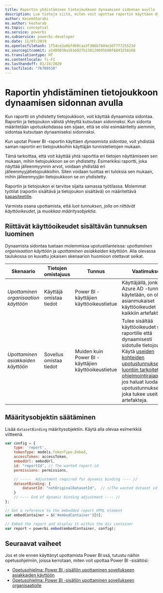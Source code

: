 ```yaml
---
title: Raportin yhdistäminen tietojoukkoon dynaamisen sidonnan avulla
description: Lue tietoja siitä, miten voit upottaa raportin käyttäen dynaamista sidontaa.
author: KesemSharabi
ms.author: kesharab
ms.topic: conceptual
ms.service: powerbi
ms.subservice: powerbi-developer
ms.date: 11/07/2019
ms.openlocfilehash: 1f54ce3a6bfd69caa3f386b7684e3df7f725523d
ms.sourcegitcommit: a1409030a1616027b138128695b80f6843258168
ms.translationtype: HT
ms.contentlocale: fi-FI
ms.lasthandoff: 01/24/2020
ms.locfileid: "76709538"
---
```

# <a name="connect-a-report-to-a-dataset-using-dynamic-binding"></a>Raportin yhdistäminen tietojoukkoon dynaamisen sidonnan avulla 

Kun raportti on yhdistetty tietojoukkoon, voit käyttää dynaamista sidontaa. Raportin ja tietojoukon välistä yhteyttä kutsutaan *sidonnaksi*. Kun sidonta määritetään upotuskohdassa sen sijaan, että se olisi esimääritetty aiemmin, sidontaa kutsutaan dynaamiseksi sidonnaksi.

Kun upotat Power BI -raportin käyttäen *dynaamista sidontaa*, voit yhdistää saman raportin eri tietojoukkoihin käyttäjän tunnistetietojen mukaan.

Tämä tarkoittaa, että voit käyttää yhtä raporttia eri tietojen näyttämiseen sen mukaan, mihin tietojoukkoon se on yhdistetty. Esimerkiksi raportti, joka näyttää jälleenmyynnin arvot, voidaan yhdistää eri jälleenmyyjätietojoukkoihin. Siten voidaan tuottaa eri tuloksia sen mukaan, mihin jälleenmyyjän tietojoukkoon se on yhdistetty.

Raportin ja tietojoukon ei tarvitse sijaita samassa työtilassa. Molemmat työtilat (raportin sisältävä ja tietojoukon sisältävä) on määritettävä [kapasiteetille](azure-pbie-create-capacity.md).

Varmista osana upottamista, että *luot tunnuksen, jolla on riittävät käyttöoikeudet*, ja *muokkaa määritysobjektia*.

## <a name="generating-a-token-with-sufficient-permissions"></a>Riittävät käyttöoikeudet sisältävän tunnuksen luominen

Dynaamista sidontaa tuetaan molemmissa upotustilanteissa: *upottaminen organisaation käyttöön* ja *upottaminen asiakkaiden käyttöön*. Alla olevassa taulukossa on kuvattu jokaisen skenaarion huomioon otettavat seikat.

|Skenaario  |Tietojen omistajuus  |Tunnus  |Vaatimukset  |
|---------|---------|---------|---------|
|*Upottaminen organisaation käyttöön*    |Käyttäjä omistaa tiedot         |Power BI -käyttäjien käyttöoikeustietue         |Käyttäjällä, jonka Azure AD -tunnusta käytetään, on oltava asianmukaiset käyttöoikeudet kaikkiin artefakteihin.         |
|*Upottaminen asiakkaiden käyttöön*     |Sovellus omistaa tiedot         |Muiden kuin Power BI -käyttäjien käyttöoikeustietue         |Tulee sisältää käyttöoikeudet sekä raportille että dynaamisesti sidotulle tietojoukolle. Käytä [useiden kohteiden upotustunnuksen luontiin tarkoitettua ohjelmointirajapintaa,](embed-sample-for-customers.md#multiEmbedToken), jos haluat luoda upotustunnuksen, joka tukee useita artefakteja.         |

## <a name="adjusting-the-config-object"></a>Määritysobjektin säätäminen
Lisää `datasetBinding` määritysobjektiin. Käytä alla olevaa esimerkkiä viitteenä.

```javascript
var config = {
    type: 'report',
    tokenType: models.TokenType.Embed,
    accessToken: accessToken,
    embedUrl: embedUrl,
    id: "reportId", // The wanted report id
    permissions: permissions,

    // -----  Adjustment required for dynamic binding ---- //
    datasetBinding: {
        datasetId: "notOriginalDatasetId",  // </The wanted dataset id
    }
    // ---- End of dynamic binding adjustment ---- //
};

// Get a reference to the embedded report HTML element
var embedContainer = $('#embedContainer')[0];

// Embed the report and display it within the div container
var report = powerbi.embed(embedContainer, config);
```

## <a name="next-steps"></a>Seuraavat vaiheet

Jos et ole ennen käyttänyt upottamista Power BI:ssä, tutustu näihin opetusohjelmiin, joissa kerrotaan, miten voit upottaa Power BI -sisältösi:
* [Opetusohjelma: Power BI -sisällön upottaminen sovellukseen asiakkaiden käyttöön](embed-sample-for-customers.md)
* [Opetusohjelma: Power BI -sisällön upottaminen sovellukseen organisaatiolle](embed-sample-for-your-organization.md)